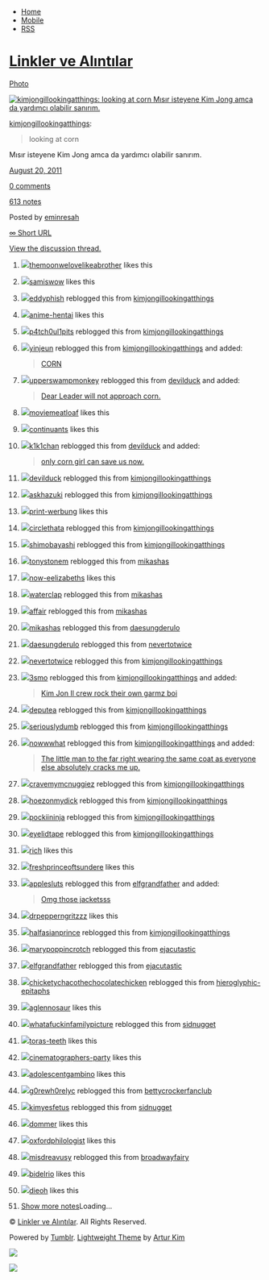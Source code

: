 -   [Home](/)
-   [Mobile](/mobile)
-   [RSS](http://eminresah.tumblr.com/rss)

[Linkler ve Alıntılar](/)
=========================

[Photo](http://eminresah.tumblr.com/post/9139043709/kimjongillookingatthings-looking-at-corn)

[![kimjongillookingatthings: looking at corn Mısır isteyene Kim Jong
amca da yardımcı olabilir sanırım.
](http://41.media.tumblr.com/tumblr_lq58y8aZI51qewv1lo1_500.jpg)](http://eminresah.tumblr.com/image/9139043709)
[](http://41.media.tumblr.com/tumblr_lq58y8aZI51qewv1lo1_1280.jpg)

[kimjongillookingatthings](http://kimjongillookingatthings.tumblr.com/post/9094924796):

> looking at corn

Mısır isteyene Kim Jong amca da yardımcı olabilir sanırım.

[August 20,
2011](http://eminresah.tumblr.com/post/9139043709/kimjongillookingatthings-looking-at-corn)

[0
comments](http://eminresah.tumblr.com/post/9139043709/kimjongillookingatthings-looking-at-corn#disqus_thread)

[613
notes](http://eminresah.tumblr.com/post/9139043709/kimjongillookingatthings-looking-at-corn#notes)

Posted by [eminresah](http://eminresah.tumblr.com/)

[∞ Short URL](http://tmblr.co/ZWS1Oy8Wkhrz)

[View the discussion thread.](http://erblog.disqus.com/?url=ref)

1.  [![](http://38.media.tumblr.com/avatar_d653e4b695a2_16.png)](http://themoonwelovelikeabrother.tumblr.com/ "this is a typo ")[themoonwelovelikeabrother](http://themoonwelovelikeabrother.tumblr.com/ "this is a typo")
    likes this
2.  [![](http://38.media.tumblr.com/avatar_bad9efa3ad59_16.png)](http://samiswow.tumblr.com/ "Untitled ")[samiswow](http://samiswow.tumblr.com/ "Untitled")
    likes this
3.  [![](http://38.media.tumblr.com/avatar_75dc3729183e_16.png)](http://eddyphish.tumblr.com/ "Welcome to the brig")[eddyphish](http://eddyphish.tumblr.com/ "Welcome to the brig")
    reblogged this from
    [kimjongillookingatthings](http://kimjongillookingatthings.tumblr.com/ "kim jong-il looking at things")
4.  [![](http://33.media.tumblr.com/avatar_6f082e674d53_16.png)](http://anime-hentai.tumblr.com/ "Anime Hentai ")[anime-hentai](http://anime-hentai.tumblr.com/ "Anime Hentai")
    likes this
5.  [![](http://33.media.tumblr.com/avatar_fe15aeb04822_16.png)](http://p4tch0ul1pits.tumblr.com/ "Patchouli Pits")[p4tch0ul1pits](http://p4tch0ul1pits.tumblr.com/ "Patchouli Pits")
    reblogged this from
    [kimjongillookingatthings](http://kimjongillookingatthings.tumblr.com/ "kim jong-il looking at things")
6.  [![](http://33.media.tumblr.com/avatar_df07ef9d56b4_16.png)](http://yinjeun.tumblr.com/)[yinjeun](http://yinjeun.tumblr.com/)
    reblogged this from
    [kimjongillookingatthings](http://kimjongillookingatthings.tumblr.com/ "kim jong-il looking at things")
    and added:

    > [CORN](http://yinjeun.tumblr.com/post/14440594038 "View post")

7.  [![](http://38.media.tumblr.com/avatar_e67edb454575_16.png)](http://upperswampmonkey.tumblr.com/ "SWAMPMONKEY")[upperswampmonkey](http://upperswampmonkey.tumblr.com/ "SWAMPMONKEY")
    reblogged this from
    [devilduck](http://devilduck.tumblr.com/ "Mark's Scrapbook of Oddities & Treasures.")
    and added:

    > [Dear Leader will not approach
    > corn.](http://upperswampmonkey.tumblr.com/post/13681504855 "View post")

8.  [![](http://31.media.tumblr.com/avatar_765e71c260ed_16.png)](http://moviemeatloaf.tumblr.com/ "Movie Meatloaf ")[moviemeatloaf](http://moviemeatloaf.tumblr.com/ "Movie Meatloaf")
    likes this
9.  [![](http://38.media.tumblr.com/avatar_a495ee814aba_16.png)](http://memelibrarian.com/ "amanda likes the internet ")[continuants](http://memelibrarian.com/ "amanda likes the internet")
    likes this
10. [![](http://38.media.tumblr.com/avatar_35f2bfa125f6_16.png)](http://k1k1chan.com/ "Bleep bloop I'm a computer.")[k1k1chan](http://k1k1chan.com/ "Bleep bloop I'm a computer.")
    reblogged this from
    [devilduck](http://devilduck.tumblr.com/ "Mark's Scrapbook of Oddities & Treasures.")
    and added:

    > [only corn girl can save us
    > now.](http://k1k1chan.com/post/13671440133 "View post")

11. [![](http://38.media.tumblr.com/avatar_25d35f52234c_16.png)](http://devilduck.tumblr.com/ "Mark's Scrapbook of Oddities & Treasures.")[devilduck](http://devilduck.tumblr.com/ "Mark's Scrapbook of Oddities & Treasures.")
    reblogged this from
    [kimjongillookingatthings](http://kimjongillookingatthings.tumblr.com/ "kim jong-il looking at things")
12. [![](http://31.media.tumblr.com/avatar_ecf8471cd1bb_16.png)](http://askhazuki.tumblr.com/)[askhazuki](http://askhazuki.tumblr.com/)
    reblogged this from
    [kimjongillookingatthings](http://kimjongillookingatthings.tumblr.com/ "kim jong-il looking at things")
13. [![](http://assets.tumblr.com/images/default_avatar_16.png)](http://print-werbung.tumblr.com/ "Printwerbung ")[print-werbung](http://print-werbung.tumblr.com/ "Printwerbung")
    likes this
14. [![](http://33.media.tumblr.com/avatar_3dc4cd9f7d43_16.png)](http://circlethata.tumblr.com/ "Strength in Solitude")[circlethata](http://circlethata.tumblr.com/ "Strength in Solitude")
    reblogged this from
    [kimjongillookingatthings](http://kimjongillookingatthings.tumblr.com/ "kim jong-il looking at things")
15. [![](http://assets.tumblr.com/images/default_avatar_16.png)](http://shimobayashi.tumblr.com/ "TRS")[shimobayashi](http://shimobayashi.tumblr.com/ "TRS")
    reblogged this from
    [kimjongillookingatthings](http://kimjongillookingatthings.tumblr.com/ "kim jong-il looking at things")
16. [![](http://38.media.tumblr.com/avatar_8303dc26051f_16.png)](http://tonystonem.tumblr.com/ "i've got big, big plans")[tonystonem](http://tonystonem.tumblr.com/ "i've got big, big plans")
    reblogged this from
    [mikashas](http://mikashas.tumblr.com/ "shirtless wonder")
17. [![](http://38.media.tumblr.com/avatar_9d2627c3d449_16.png)](http://now-eelizabeths.tumblr.com/ "maybe rivers is in all of us ")[now-eelizabeths](http://now-eelizabeths.tumblr.com/ "maybe rivers is in all of us")
    likes this
18. [![](http://38.media.tumblr.com/avatar_d3cb106a7356_16.png)](http://waterclap.tumblr.com/ "Grrr...Argh")[waterclap](http://waterclap.tumblr.com/ "Grrr...Argh")
    reblogged this from
    [mikashas](http://mikashas.tumblr.com/ "shirtless wonder")
19. [![](http://33.media.tumblr.com/avatar_85d72d91f6cd_16.png)](http://affair.tumblr.com/ "sigh")[affair](http://affair.tumblr.com/ "sigh")
    reblogged this from
    [mikashas](http://mikashas.tumblr.com/ "shirtless wonder")
20. [![](http://33.media.tumblr.com/avatar_f4095cb0b83a_16.png)](http://mikashas.tumblr.com/ "shirtless wonder")[mikashas](http://mikashas.tumblr.com/ "shirtless wonder")
    reblogged this from
    [daesungderulo](http://daesungderulo.tumblr.com/ "je ne sais what")
21. [![](http://38.media.tumblr.com/avatar_3d0514c5970d_16.png)](http://daesungderulo.tumblr.com/ "je ne sais what")[daesungderulo](http://daesungderulo.tumblr.com/ "je ne sais what")
    reblogged this from
    [nevertotwice](http://nevertotwice.tumblr.com/ "a hundred indecisions")
22. [![](http://38.media.tumblr.com/avatar_97b9b85d60aa_16.png)](http://nevertotwice.tumblr.com/ "a hundred indecisions")[nevertotwice](http://nevertotwice.tumblr.com/ "a hundred indecisions")
    reblogged this from
    [kimjongillookingatthings](http://kimjongillookingatthings.tumblr.com/ "kim jong-il looking at things")
23. [![](http://33.media.tumblr.com/avatar_8b00b1be855f_16.png)](http://3smo.tumblr.com/ "Rotating Salamander")[3smo](http://3smo.tumblr.com/ "Rotating Salamander")
    reblogged this from
    [kimjongillookingatthings](http://kimjongillookingatthings.tumblr.com/ "kim jong-il looking at things")
    and added:

    > [Kim Jon Il crew rock their own garmz
    > boi](http://3smo.tumblr.com/post/11221118479 "View post")

24. [![](http://38.media.tumblr.com/avatar_ed34eba1c755_16.png)](http://deputea.tumblr.com/ "boop")[deputea](http://deputea.tumblr.com/ "boop")
    reblogged this from
    [kimjongillookingatthings](http://kimjongillookingatthings.tumblr.com/ "kim jong-il looking at things")
25. [![](http://38.media.tumblr.com/avatar_7bd59249ab25_16.png)](http://seriouslydumb.tumblr.com/)[seriouslydumb](http://seriouslydumb.tumblr.com/)
    reblogged this from
    [kimjongillookingatthings](http://kimjongillookingatthings.tumblr.com/ "kim jong-il looking at things")
26. [![](http://38.media.tumblr.com/avatar_3b7e85ede02b_16.png)](http://nowwwhat.tumblr.com/ "Now What?")[nowwwhat](http://nowwwhat.tumblr.com/ "Now What?")
    reblogged this from
    [kimjongillookingatthings](http://kimjongillookingatthings.tumblr.com/ "kim jong-il looking at things")
    and added:

    > [The little man to the far right wearing the same coat as everyone
    > else absolutely cracks me
    > up.](http://nowwwhat.tumblr.com/post/10692067181 "View post")

27. [![](http://31.media.tumblr.com/avatar_ac76c02fc031_16.png)](http://cravemymcnuggiez.tumblr.com/ "CHING CHONG")[cravemymcnuggiez](http://cravemymcnuggiez.tumblr.com/ "CHING CHONG")
    reblogged this from
    [kimjongillookingatthings](http://kimjongillookingatthings.tumblr.com/ "kim jong-il looking at things")
28. [![](http://33.media.tumblr.com/avatar_ae9043b1dcf5_16.png)](http://hoezonmydick.tumblr.com/ "STYLSS")[hoezonmydick](http://hoezonmydick.tumblr.com/ "STYLSS")
    reblogged this from
    [kimjongillookingatthings](http://kimjongillookingatthings.tumblr.com/ "kim jong-il looking at things")
29. [![](http://33.media.tumblr.com/avatar_fe3c5241d8fd_16.png)](http://pockiininja.tumblr.com/ "the shadow")[pockiininja](http://pockiininja.tumblr.com/ "the shadow")
    reblogged this from
    [kimjongillookingatthings](http://kimjongillookingatthings.tumblr.com/ "kim jong-il looking at things")
30. [![](http://38.media.tumblr.com/avatar_6c4998a85e9a_16.png)](http://eyelidtape.tumblr.com/ "ego egoista")[eyelidtape](http://eyelidtape.tumblr.com/ "ego egoista")
    reblogged this from
    [kimjongillookingatthings](http://kimjongillookingatthings.tumblr.com/ "kim jong-il looking at things")
31. [![](http://33.media.tumblr.com/avatar_888294f10274_16.png)](http://rich.tumblr.com/ "Rich, not Rick ")[rich](http://rich.tumblr.com/ "Rich, not Rick")
    likes this
32. [![](http://38.media.tumblr.com/avatar_13f2288a7005_16.png)](http://freshprinceoftsundere.tumblr.com/ " ")[freshprinceoftsundere](http://freshprinceoftsundere.tumblr.com/)
    likes this
33. [![](http://33.media.tumblr.com/avatar_d18170aa6f49_16.png)](http://applesluts.tumblr.com/ "DCLXVI")[applesluts](http://applesluts.tumblr.com/ "DCLXVI")
    reblogged this from
    [elfgrandfather](http://elfgrandfather.tumblr.com/ "Vincent Cassel Appreciation Station")
    and added:

    > [Omg those
    > jacketsss](http://applesluts.tumblr.com/post/10198022615 "View post")

34. [![](http://33.media.tumblr.com/avatar_966306390c5f_16.png)](http://drpepperngritzzz.tumblr.com/ "dr. pepper n grit$ ")[drpepperngritzzz](http://drpepperngritzzz.tumblr.com/ "dr. pepper n grit$")
    likes this
35. [![](http://33.media.tumblr.com/avatar_be1ea9b4f3e2_16.png)](http://halfasianprince.tumblr.com/ "あなたは同性愛")[halfasianprince](http://halfasianprince.tumblr.com/ "あなたは同性愛")
    reblogged this from
    [kimjongillookingatthings](http://kimjongillookingatthings.tumblr.com/ "kim jong-il looking at things")
36. [![](http://38.media.tumblr.com/avatar_e61af4b2696d_16.png)](http://marypoppincrotch.tumblr.com/ "Let's all twerk to Vegas")[marypoppincrotch](http://marypoppincrotch.tumblr.com/ "Let's all twerk to Vegas")
    reblogged this from
    [ejacutastic](http://ejacutastic.tumblr.com/ "the great cum conspiracy")
37. [![](http://38.media.tumblr.com/avatar_50447260f702_16.png)](http://elfgrandfather.tumblr.com/ "Vincent Cassel Appreciation Station")[elfgrandfather](http://elfgrandfather.tumblr.com/ "Vincent Cassel Appreciation Station")
    reblogged this from
    [ejacutastic](http://ejacutastic.tumblr.com/ "the great cum conspiracy")
38. [![](http://38.media.tumblr.com/avatar_bc26d64b513c_16.png)](http://chicketychacothechocolatechicken.tumblr.com/ "Crafty Barnardo")[chicketychacothechocolatechicken](http://chicketychacothechocolatechicken.tumblr.com/ "Crafty Barnardo")
    reblogged this from
    [hieroglyphic-epitaphs](http://hieroglyphic-epitaphs.tumblr.com/ "One love, one life, one too many victims")
39. [![](http://31.media.tumblr.com/avatar_3790b924d8ff_16.png)](http://aglennosaur.tumblr.com/ "nonsense ")[aglennosaur](http://aglennosaur.tumblr.com/ "nonsense")
    likes this
40. [![](http://38.media.tumblr.com/avatar_ded657764dfb_16.png)](http://whatafuckinfamilypicture.tumblr.com/ "yes")[whatafuckinfamilypicture](http://whatafuckinfamilypicture.tumblr.com/ "yes")
    reblogged this from [sidnugget](http://sidnugget.tumblr.com/)
41. [![](http://38.media.tumblr.com/avatar_627e843b35c8_16.png)](http://toras-teeth.tumblr.com/ "mokkoriiii ")[toras-teeth](http://toras-teeth.tumblr.com/ "mokkoriiii")
    likes this
42. [![](http://38.media.tumblr.com/avatar_423b5a37b92e_16.png)](http://cinematographers-party.tumblr.com/ "cartoon graveyard ")[cinematographers-party](http://cinematographers-party.tumblr.com/ "cartoon graveyard")
    likes this
43. [![](http://33.media.tumblr.com/avatar_b814f972e26f_16.png)](http://adolescentgambino.tumblr.com/ "daves, debbies, slagathor... ")[adolescentgambino](http://adolescentgambino.tumblr.com/ "daves, debbies, slagathor...")
    likes this
44. [![](http://38.media.tumblr.com/avatar_4f6d3919a483_16.png)](http://g0rewh0relyc.tumblr.com/ "g0rewh0relyc")[g0rewh0relyc](http://g0rewh0relyc.tumblr.com/ "g0rewh0relyc")
    reblogged this from
    [bettycrockerfanclub](http://bettycrockerfanclub.tumblr.com/ "ok")
45. [![](http://33.media.tumblr.com/avatar_03605c7a9233_16.png)](http://kimyesfetus.tumblr.com/ "lindsaylohanfanblog")[kimyesfetus](http://kimyesfetus.tumblr.com/ "lindsaylohanfanblog")
    reblogged this from [sidnugget](http://sidnugget.tumblr.com/)
46. [![](http://33.media.tumblr.com/avatar_faeb130ab78e_16.png)](http://dommer.tumblr.com/ "the jesus no one expected ")[dommer](http://dommer.tumblr.com/ "the jesus no one expected")
    likes this
47. [![](http://33.media.tumblr.com/avatar_b07cbcf77697_16.png)](http://oxfordphilologist.tumblr.com/ "listen up fat fuck ")[oxfordphilologist](http://oxfordphilologist.tumblr.com/ "listen up fat fuck")
    likes this
48. [![](http://33.media.tumblr.com/avatar_ca1a06747c2a_16.png)](http://misdreavusy.tumblr.com/ "endure and survive")[misdreavusy](http://misdreavusy.tumblr.com/ "endure and survive")
    reblogged this from
    [broadwayfairy](http://broadwayfairy.tumblr.com/ "☽")
49. [![](http://38.media.tumblr.com/avatar_194607272205_16.png)](http://bidelrio.tumblr.com/ "i'll punch a bee, i don't give a fuck ")[bidelrio](http://bidelrio.tumblr.com/ "i'll punch a bee, i don't give a fuck")
    likes this
50. [![](http://33.media.tumblr.com/avatar_0417492e947f_16.png)](http://dieoh.tumblr.com/ "Deep deepness of great depth that is deep ")[dieoh](http://dieoh.tumblr.com/ "Deep deepness of great depth that is deep")
    likes this
51. [Show more notes](#)Loading...

© [Linkler ve Alıntılar](/). All Rights Reserved.

Powered by [Tumblr](http://tumblr.com). [Lightweight
Theme](http://www.tumblr.com/theme/10820) by [Artur
Kim](http://arturkim.com)

![](https://px.srvcs.tumblr.com/impixu?T=1434919031&J=eyJ0eXBlIjoidXJsIiwidXJsIjoiaHR0cDpcL1wvZW1pbnJlc2FoLnR1bWJsci5jb21cL3Bvc3RcLzkxMzkwNDM3MDlcL2tpbWpvbmdpbGxvb2tpbmdhdHRoaW5ncy1sb29raW5nLWF0LWNvcm4iLCJyZXF0eXBlIjowLCJyb3V0ZSI6IlwvcG9zdFwvOmlkXC86c3VtbWFyeSIsIm5vc2NyaXB0IjoxfQ==&U=LGPJPCPFBC&K=b8a8e480a458ececb170d9e92adb397d617ebd7e6e85f816939b4fe99db8ce21&R=)

![](https://px.srvcs.tumblr.com/impixu?T=1434919031&J=eyJ0eXBlIjoicG9zdCIsInVybCI6Imh0dHA6XC9cL2VtaW5yZXNhaC50dW1ibHIuY29tXC9wb3N0XC85MTM5MDQzNzA5XC9raW1qb25naWxsb29raW5nYXR0aGluZ3MtbG9va2luZy1hdC1jb3JuIiwicmVxdHlwZSI6MCwicm91dGUiOiJcL3Bvc3RcLzppZFwvOnN1bW1hcnkiLCJwb3N0cyI6W3sicm9vdF9ibG9naWQiOiI5MTAyMTE4Iiwicm9vdF9wb3N0aWQiOiI5MDk0OTI0Nzk2IiwicG9zdGlkIjoiOTEzOTA0MzcwOSIsImJsb2dpZCI6IjM2NDgwMjgiLCJzb3VyY2UiOjMzfV0sIm5vc2NyaXB0IjoxfQ==&U=IJJDJCGFKD&K=8f7cb2134f72ca7ec24b9525b0c968564fdaba369a17a5aaef93dc152e8d2b31&R=)

